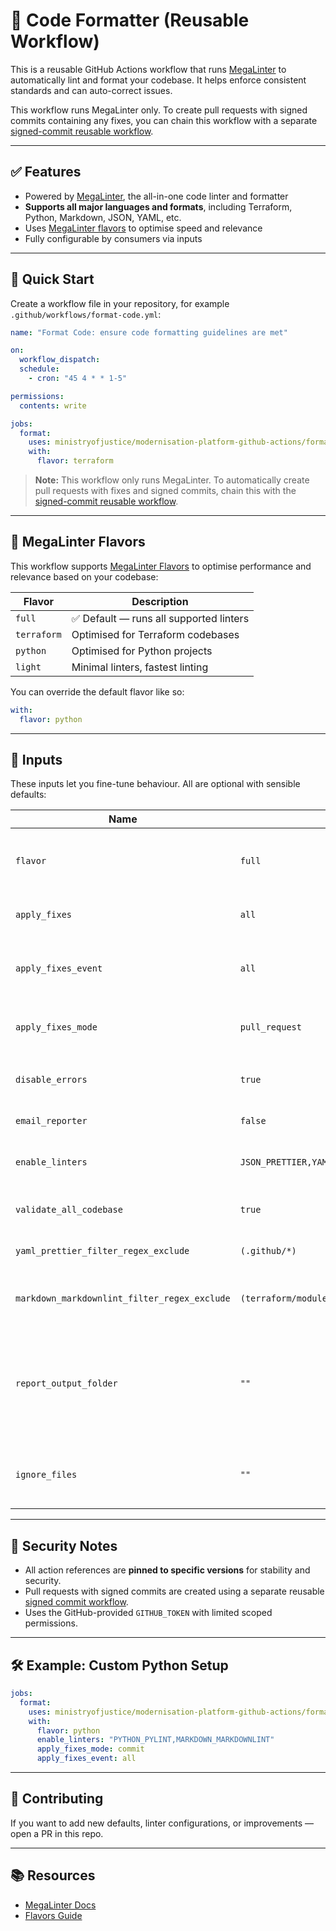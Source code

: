 # 🔧 Code Formatter (Reusable Workflow)

This is a reusable GitHub Actions workflow that runs [MegaLinter](https://megalinter.io/) to automatically lint and format your codebase. It helps enforce consistent standards and can auto-correct issues.

This workflow runs MegaLinter only. To create pull requests with signed commits containing any fixes, you can chain this workflow with a separate [signed-commit reusable workflow](https://github.com/ministryofjustice/modernisation-platform-github-actions/signed-commit).

---

## ✅ Features

- Powered by [MegaLinter](https://megalinter.io/), the all-in-one code linter and formatter
- **Supports all major languages and formats**, including Terraform, Python, Markdown, JSON, YAML, etc.
- Uses [MegaLinter flavors](https://megalinter.io/flavors/) to optimise speed and relevance
- Fully configurable by consumers via inputs

---

## 🚀 Quick Start

Create a workflow file in your repository, for example `.github/workflows/format-code.yml`:

```yaml
name: "Format Code: ensure code formatting guidelines are met"

on:
  workflow_dispatch:
  schedule:
    - cron: "45 4 * * 1-5"

permissions:
  contents: write

jobs:
  format:
    uses: ministryofjustice/modernisation-platform-github-actions/format-code@v3.2.6
    with:
      flavor: terraform
```

> **Note:** This workflow only runs MegaLinter. To automatically create pull requests with fixes and signed commits, chain this with the [signed-commit reusable workflow](https://github.com/ministryofjustice/modernisation-platform-github-actions).

---

## 🧬 MegaLinter Flavors

This workflow supports [MegaLinter Flavors](https://megalinter.io/flavors/) to optimise performance and relevance based on your codebase:

| Flavor      | Description                             |
| ----------- | --------------------------------------- |
| `full`      | ✅ Default — runs all supported linters |
| `terraform` | Optimised for Terraform codebases       |
| `python`    | Optimised for Python projects           |
| `light`     | Minimal linters, fastest linting        |

You can override the default flavor like so:

```yaml
with:
  flavor: python
```

---

## 🧾 Inputs

These inputs let you fine-tune behaviour. All are optional with sensible defaults:

| Name                                         | Default Value                                                               | Description                                                                          |
| -------------------------------------------- | --------------------------------------------------------------------------- | ------------------------------------------------------------------------------------ |
| `flavor`                                     | `full`                                                                      | MegaLinter flavor to use (e.g., `terraform`, `python`, `full`)                       |
| `apply_fixes`                                | `all`                                                                       | What to fix (e.g., `none`, `all`)                                                    |
| `apply_fixes_event`                          | `all`                                                                       | Trigger type to apply fixes (`push`, `pull_request`, `all`)                          |
| `apply_fixes_mode`                           | `pull_request`                                                              | Apply fixes as `commit` or via `pull_request`                                        |
| `disable_errors`                             | `true`                                                                      | If `true`, warnings do not fail the job                                              |
| `email_reporter`                             | `false`                                                                     | If `true`, sends email reports                                                       |
| `enable_linters`                             | `JSON_PRETTIER,YAML_PRETTIER,TERRAFORM_TERRAFORM_FMT,MARKDOWN_MARKDOWNLINT` | Comma-separated list of linters to enable                                            |
| `validate_all_codebase`                      | `true`                                                                      | If `true`, lints the entire codebase                                                 |
| `yaml_prettier_filter_regex_exclude`         | `(.github/*)`                                                               | Regex for YAML files to exclude                                                      |
| `markdown_markdownlint_filter_regex_exclude` | `(terraform/modules/.*/.*.md)`                                              | Regex for Markdown files to exclude                                                  |
| `report_output_folder`                       | `""`                                                                        | Optional output folder for MegaLinter reports. Leave empty to disable report output. |
| `ignore_files`                               | `""`                                                                        | Optional regex or glob patterns of files to exclude                                  |

---

## 🔐 Security Notes

- All action references are **pinned to specific versions** for stability and security.
- Pull requests with signed commits are created using a separate reusable [signed commit workflow](https://github.com/ministryofjustice/modernisation-platform-github-actions).
- Uses the GitHub-provided `GITHUB_TOKEN` with limited scoped permissions.

---

## 🛠 Example: Custom Python Setup

```yaml
jobs:
  format:
    uses: ministryofjustice/modernisation-platform-github-actions/format-code@v3.2.6
    with:
      flavor: python
      enable_linters: "PYTHON_PYLINT,MARKDOWN_MARKDOWNLINT"
      apply_fixes_mode: commit
      apply_fixes_event: all
```

---

## 🤝 Contributing

If you want to add new defaults, linter configurations, or improvements — open a PR in this repo.

---

## 📚 Resources

- [MegaLinter Docs](https://megalinter.io/)
- [Flavors Guide](https://megalinter.io/flavors/)
